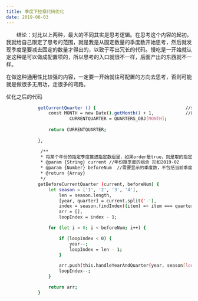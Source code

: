 ```yaml
---
title: 季度下拉框代码优化
date: 2019-08-03 
---
```


&emsp;&emsp;结论：对比以上两种，最大的不同其实是思考逻辑。在思考这个内容的起初，我就给自己限定了思考的范围，就是我是从固定数量的季度数开始思考，然后就发现季度是要减去固定的数量才得出的，以致于写出冗长的代码。慢吃是一开始就认定这种是可以做成配置项的，所以思考的入口就很不一样，后面产出的东西就不一样。

在做这种通用性比较强的内容，一定要一开始就往可配置的方向去思考，否则可能就是做很多无用功，走很多的弯路。

优化之后的代码
``` bash
            getCurrentQuarter () {                                  //计算当前在哪个季度 
                const MONTH = new Date().getMonth() + 1,            //用getMonth获取的月份比实际月份少一个月
                        CURRENTQUARTER = QUARTERS_OBJ[MONTH];
                        
                return CURRENTQUARTER;
            
            },

             /**
             * 将某个年份的指定季度推进指定数组里，如果order是true，则是取的指定年份的靠前的年份，反之是取的是靠后的年份
             * @param {String} current //年份跟季度的组合 形如2019-02 
             * @param {Number} beforeNum  //需要显示的季度数，不包括当前季度
             * @return {Array} 
             */
            getBeforeCurrentQuarter (current, beforeNum) {
                let season = ['1', '2', '3', '4'],
                    len = season.length,
                    [year, quarter] = current.split('-'),
                    index = season.findIndex((item) => item === quarter),
                    arr = [],
                    loopIndex = index - 1;

                for (let i = 0; i < beforeNum; i++) {

                    if (loopIndex < 0) {
                        year--;
                        loopIndex = len - 1;
                    }

                    arr.push(this.handleYearAndQuarter(year, season[loopIndex]));
                    loopIndex--;
                }

                return arr;
            }
```